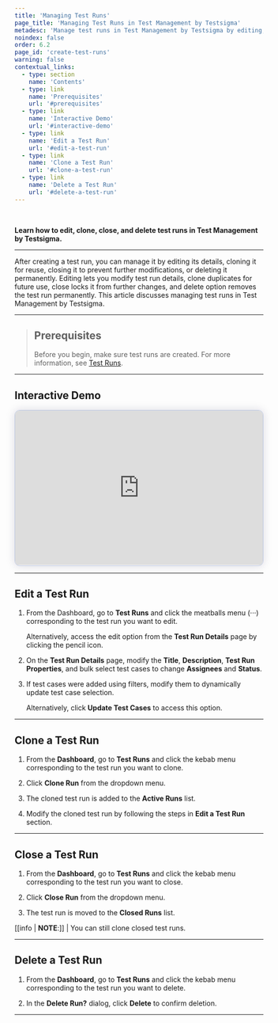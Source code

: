```yaml
---
title: 'Managing Test Runs'
page_title: 'Managing Test Runs in Test Management by Testsigma'
metadesc: 'Manage test runs in Test Management by Testsigma by editing, cloning, closing, or deleting them to maintain organized and efficient test execution.'
noindex: false
order: 6.2
page_id: 'create-test-runs'
warning: false
contextual_links:
  - type: section
    name: 'Contents'
  - type: link
    name: 'Prerequisites'
    url: '#prerequisites'
  - type: link
    name: 'Interactive Demo'
    url: '#interactive-demo'
  - type: link
    name: 'Edit a Test Run'
    url: '#edit-a-test-run'
  - type: link
    name: 'Clone a Test Run'
    url: '#clone-a-test-run'
  - type: link
    name: 'Delete a Test Run'
    url: '#delete-a-test-run'
---
```


<br>

**Learn how to edit, clone, close, and delete test runs in Test Management by Testsigma.**

---

After creating a test run, you can manage it by editing its details, cloning it for reuse, closing it to prevent further modifications, or deleting it permanently. Editing lets you modify test run details, clone duplicates for future use, close locks it from further changes, and delete option removes the test run permanently. This article discusses managing test runs in Test Management by Testsigma.

---

> ## **Prerequisites**
>
> Before you begin, make sure test runs are created. For more information, see [Test Runs](https://testsigma.com/docs/test-management/test-runs/create-test-runs/).

---

## **Interactive Demo**

<div>
  <script async src="https://js.storylane.io/js/v2/storylane.js"></script>
  <div class="sl-embed" style="position:relative;padding-bottom:calc(57.41% + 25px);width:100%;height:0;transform:scale(1)">
    <iframe loading="lazy" class="sl-demo" src="https://app.storylane.io/demo/bfzhnsua62wd?embed=inline" name="sl-embed" allow="fullscreen" allowfullscreen style="position:absolute;top:0;left:0;width:100%!important;height:100%!important;border:1px solid rgba(63,95,172,0.35);box-shadow: 0px 0px 18px rgba(26, 19, 72, 0.15);border-radius:10px;box-sizing:border-box;"></iframe>
  </div>
</div>

---

## **Edit a Test Run**

1. From the Dashboard, go to **Test Runs** and click the meatballs menu (···) corresponding to the test run you want to edit.

   Alternatively, access the edit option from the **Test Run Details** page by clicking the pencil icon.

2. On the **Test Run Details** page, modify the **Title**, **Description**, **Test Run Properties**, and bulk select test cases to change **Assignees** and **Status**.

3. If test cases were added using filters, modify them to dynamically update test case selection.

   Alternatively, click **Update Test Cases** to access this option.

---

## **Clone a Test Run**

1. From the **Dashboard**, go to **Test Runs** and click the kebab menu corresponding to the test run you want to clone.

2. Click **Clone Run** from the dropdown menu.

3. The cloned test run is added to the **Active Runs** list.

4. Modify the cloned test run by following the steps in **Edit a Test Run** section.

---

## **Close a Test Run**

1. From the **Dashboard**, go to **Test Runs** and click the kebab menu corresponding to the test run you want to close.

2. Click **Close Run** from the dropdown menu.

3. The test run is moved to the **Closed Runs** list.

[[info | **NOTE**:]]
| You can still clone closed test runs.

---

## **Delete a Test Run**

1. From the **Dashboard**, go to **Test Runs** and click the kebab menu corresponding to the test run you want to delete.

2. In the **Delete Run?** dialog, click **Delete** to confirm deletion.

---
